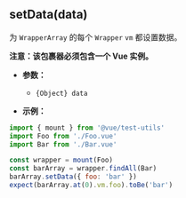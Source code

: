 ## setData(data)

为 `WrapperArray` 的每个 `Wrapper` `vm` 都设置数据。

**注意：该包裹器必须包含一个 Vue 实例。**

- **参数：**

  - `{Object} data`

- **示例：**

```js
import { mount } from '@vue/test-utils'
import Foo from './Foo.vue'
import Bar from './Bar.vue'

const wrapper = mount(Foo)
const barArray = wrapper.findAll(Bar)
barArray.setData({ foo: 'bar' })
expect(barArray.at(0).vm.foo).toBe('bar')
```
